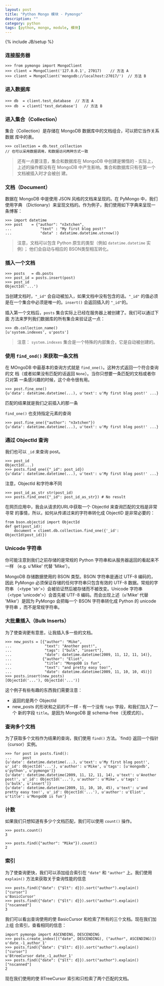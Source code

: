 ```yaml
---
layout: post
title: "Python Mongo 模块 - Pymongo"
description: ""
category: python
tags: [python, mongo, module, 模块]
---
```

{% include JB/setup %}

### 连接服务器

    >>> from pymongo import MongoClient
    >>> client = MongoClient('127.0.0.1', 27017)    // 方法 A
    >>> client = MongoClient('mongodb://localhost:27017/')  // 方法 B

### 进入数据库

    >>> db  = client.test_database  // 方法 A
    >>> db  = client['test_database']   // 方法 B

### 进入集合（Collection）

集合（Collection）是存储在 MongoDB 数据库中的文档组合，可以把它当作关系数据
库中的表。

    >>> collection = db.test_collection 
    // 也可以采用数据调用，和数据访问两种方式一致

>   还有一点要注意，集合和数据库在 MongoDB 中创建是懒惰的 - 实际上，上述的操作都没有在 MongoDB 中产生影响。集合和数据库只有在第一个文档被插入时才会被创
建。

### 文档（Document）

数据在 MongoDB 中是使用 JSON 风格的文档来呈现的。在 PyMongo 中，我们使用字典
（Dictionary）来呈现文档的。作为例子，我们使用如下字典来呈现一条博客：

    >>> import datetime
    >>> post    = {"author": "n3xtchen",
    ...             "text" : "My first blog post!"
    ...             "data" : datatime.datetime.utcnow()}

>   注意，文档可以包含 Python 原生的类型（例如 `datetime.datetime` 实例）；
他们会自动与相应的 BSON类型相互转化。

### 插入一个文档

    >>> posts   = db.posts
    >>> post_id = posts.insert(post)
    >>> post_id
    ObjectId('...')

当创建文档时，`"_id"` 会自动被加入，如果文档中没有包含的话。`"_id"` 的值必须
是在一个集合中必须是唯一的。`insert()` 会返回插入的 `"_id"`的。

插入第一个文档后，`posts` 集合实际上已经在服务器上被创建了。我们可以通过下面
方法来罗列我们数据库的所有集合来验证这一点：

    >>> db.collection_name()
    [u'system.indexes', u'posts']

>   注意： `system.indexes` 集合是一个特殊的内部集合，它是自动被创建的。

### 使用 `find_ond()` 来获取一条文档

在 MOngoDB 中最基本的查询方式就是 `find_one()`。这种方式返回一个符合查询的文
档（或者如果没有匹配的话返回 `None`）。当你只想要一条匹配的文档或者你只对第
一条感兴趣的时候，这个命令很有用。

    >>> post.fine_one()
    {u'data': datetime.datetime(...), u'text': u'My first blog post!' ...}

匹配的结果就是我们之前插入的那一条

`find_one()` 也支持指定元素的查询

    >>> post.fine_one({"author": "n3xtchen"})
    {u'data': datetime.datetime(...), u'text': u'My first blog post!' ...}

### 通过 ObjectId 查询

我们也可以 `_id` 来查询 post。

    >>> post_id
    ObjectId(...)
    >>> posts.find_one({"_id": post_id})
    {u'data': datetime.datetime(...), u'text': u'My first blog post!' ...}

注意，ObjectId 和字符串不同

    >>> post_id_as_str str(post_id)
    >>> posts.find_one({"_id": post_id_as_str}) # No result

在网页应用中，我会从请求的URL中获取一个 ObjectId 来查询匹配的文档是非常寻常
的事情，所以，如何从传递过来的字符串转化成 ObjectID 是非常必要的：

    from bson.objectid import ObjectId
    def get(post_id):
        document = cliemt.db.collection.find_one({'_id': ObjectId(post_id)})

### Unicode 字符串

你可能注意到我们之前存储的是常规的 Python 字符串和从服务器返回的看起来不一样
（e.g. u'Mike' 代替 'Mike'）。

MongoDB 存储数据使用的 BSON 类型。BSON 字符串是通过 UTF-8 编码的，因此 
PyMongo 必须保证存储的任何字符串只包含有效的 UTF-8 数据。常规的字符串
（<type 'str'>）会被验证然后被存储而不被改变。Unicode 字符串
（<type 'unicode'>）会首先被 UTF-8 编码。而会出现上述（u'Mike' 代替 
'Mike'）是因为 PyMongo 会把每一个 BSON 字符串转化成 Python 的 unicode字符串
，而不是常规字符串。

### 大批量插入（Bulk Inserts）

为了使查询更有意思，让我插入多一些的文档。

    >>> new_posts = [{"author": "Mike",
    ...               "text": "Another post!",
    ...               "tags": ["bulk", "insert"],
    ...               "date": datetime.datetime(2009, 11, 12, 11, 14)},
    ...              {"author": "Eliot",
    ...               "title": "MongoDB is fun",
    ...               "text": "and pretty easy too!",
    ...               "date": datetime.datetime(2009, 11, 10, 10, 45)}]
    >>> posts.insert(new_posts)
    [ObjectId('...'), ObjectId('...')]

这个例子有些有趣的东西我们需要注意：
+ 返回的是两个 ObjectId
+ new_posts 的形状和之前的不一样 - 有一个没有 `tags` 字段，和我们加入了一个
新的字段 `title`。是因为 MongoDB 是 schema-free（无模式的）。

### 查询多个文档

为了获取多个文档作为结果的查询，我们使用 `find()` 方法。`find() 返回一个指针
（cursor）实例。

    >>> for post in posts.find():
    ...     post
    {u'date': datetime.datetime(...), u'text': u'My first blog post!', u'_id': ObjectId('...'), u'author': u'Mike', u'tags': [u'mongodb', u'python', u'pymongo']}
    {u'date': datetime.datetime(2009, 11, 12, 11, 14), u'text': u'Another post!', u'_id': ObjectId('...'), u'author': u'Mike', u'tags': [u'bulk', u'insert']}
    {u'date': datetime.datetime(2009, 11, 10, 10, 45), u'text': u'and pretty easy too!', u'_id': ObjectId('...'), u'author': u'Eliot', u'title': u'MongoDB is fun'}

### 计数

如果我们只想知道有多少个文档匹配，我们可以使用 `count()` 操作。

    >>> posts.count()
    3

    >>> posts.find({"author": "Mike"}).count()
    2

### 索引

为了使查询更快，我们可以添加组合索引在 `"date"` 和 `"author"` 上。我们使用
`explain()` 方法来获取关于查询性能的信息

    >>> posts.find({"date": {"$lt": d}}).sort("author").explain()["cursor"]
    u'BasicCursor'
    >>> posts.find({"date": {"$lt": d}}).sort("author").explain()["nscanned"]
    3

我们可以看出查询使用的使 BasicCursor 和检索了所有的三个文档。现在我们加上组
合索引，查看相同的信息：


    import pymongo import ASCENDING, DESCENDING
    >>> posts.create_index([("date", DESCENDING), ("author", ASCENDING)])
    u'date_-1_author_1'
    >>> posts.find({"date": {"$lt": d}}).sort("author").explain()["cursor"]
    u'BtreeCursor date_-1_author_1'
    >>> posts.find({"date": {"$lt": d}}).sort("author").explain()["nscanned"]
    2

现在我们使用的使 BTreeCursor 索引和只检索了两个匹配的文档。
